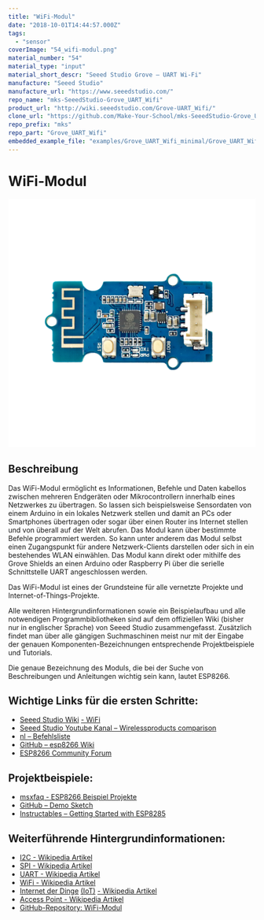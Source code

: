 ```yaml
---
title: "WiFi-Modul"
date: "2018-10-01T14:44:57.000Z"
tags: 
  - "sensor"
coverImage: "54_wifi-modul.png"
material_number: "54"
material_type: "input"
material_short_descr: "Seeed Studio Grove – UART Wi-Fi"
manufacture: "Seeed Studio"
manufacture_url: "https://www.seeedstudio.com/"
repo_name: "mks-SeeedStudio-Grove_UART_Wifi"
product_url: "http://wiki.seeedstudio.com/Grove-UART_Wifi/"
clone_url: "https://github.com/Make-Your-School/mks-SeeedStudio-Grove_UART_Wifi.git"
repo_prefix: "mks"
repo_part: "Grove_UART_Wifi"
embedded_example_file: "examples/Grove_UART_Wifi_minimal/Grove_UART_Wifi_minimal.ino"
---
```



# WiFi-Modul

![WiFi-Modul](./54_wifi-modul.png)

## Beschreibung
Das WiFi-Modul ermöglicht es Informationen, Befehle und Daten kabellos zwischen mehreren Endgeräten oder Mikrocontrollern innerhalb eines Netzwerkes zu übertragen. So lassen sich beispielsweise Sensordaten von einem Arduino in ein lokales Netzwerk stellen und damit an PCs oder Smartphones übertragen oder sogar über einen Router ins Internet stellen und von überall auf der Welt abrufen. Das Modul kann über bestimmte Befehle programmiert werden. So kann unter anderem das Modul selbst einen Zugangspunkt für andere Netzwerk-Clients darstellen oder sich in ein bestehendes WLAN einwählen. Das Modul kann direkt oder mithilfe des Grove Shields an einen Arduino oder Raspberry Pi über die serielle Schnittstelle UART angeschlossen werden.

Das WiFi-Modul ist eines der Grundsteine für alle vernetzte Projekte und Internet-of-Things-Projekte.

Alle weiteren Hintergrundinformationen sowie ein Beispielaufbau und alle notwendigen Programmbibliotheken sind auf dem offiziellen Wiki (bisher nur in englischer Sprache) von Seeed Studio zusammengefasst. Zusätzlich findet man über alle gängigen Suchmaschinen meist nur mit der Eingabe der genauen Komponenten-Bezeichnungen entsprechende Projektbeispiele und Tutorials.

Die genaue Bezeichnung des Moduls, die bei der Suche von Beschreibungen und Anleitungen wichtig sein kann, lautet ESP8266.


<!-- currently no valid example available...
## Beispiel

schau dir das Minimal-Beispiel an:

```c++:public/mks/parts/mks-SeeedStudio-Grove_UART_Wifi/examples/Grove_UART_Wifi_minimal/Grove_UART_Wifi_minimal.ino
// look in the linked file.
```
-->

<!-- infolist -->

## Wichtige Links für die ersten Schritte:

- [Seeed Studio Wiki](http://wiki.seeedstudio.com/Grove-UART_Wifi/) [- WiFi](http://wiki.seeedstudio.com/Grove-UART_Wifi/)
- [Seeed Studio Youtube Kanal – Wirelessproducts comparison](https://www.youtube.com/watch?v=5hg0lllDTLk)
- [nl – Befehlsliste](https://nurdspace.nl/ESP8266)
- [GitHub – esp8266 Wiki](https://github.com/esp8266/esp8266-wiki/wiki)
- [ESP8266 Community Forum](https://www.esp8266.com/viewforum.php?f=25)

## Projektbeispiele:

- [msxfaq - ESP8266 Beispiel Projekte](https://www.msxfaq.de/sonst/bastelbude/esp8266/esp8266-projekte.htm)
- [GitHub – Demo Sketch](https://github.com/allthingstalk/arduino-UART-client/blob/master/libraries/ATT_IOT_UART/examples/genuino101/led/led.ino)
- [Instructables – Getting Started with ESP8285](https://www.instructables.com/id/How-to-Get-Started-With-ESP8285-Module-/)

## Weiterführende Hintergrundinformationen:

- [I2C - Wikipedia Artikel](https://de.wikipedia.org/wiki/I%C2%B2C)
- [SPI - Wikipedia Artikel](https://de.wikipedia.org/wiki/Serial_Peripheral_Interface)
- [UART - Wikipedia Artikel](https://de.wikipedia.org/wiki/Universal_Asynchronous_Receiver_Transmitter)
- [WiFi - Wikipedia Artikel](https://de.wikipedia.org/wiki/Wi-Fi)
- [Internet der Dinge](https://de.wikipedia.org/wiki/Internet_der_Dinge) [(IoT)](https://de.wikipedia.org/wiki/Internet_der_Dinge) [- Wikipedia Artikel](https://de.wikipedia.org/wiki/Internet_der_Dinge)
- [Access Point - Wikipedia Artikel](https://de.wikipedia.org/wiki/Wireless_Access_Point)
- [GitHub-Repository: WiFi-Modul](https://github.com/MakeYourSchool/54-Wifi-Modul)

